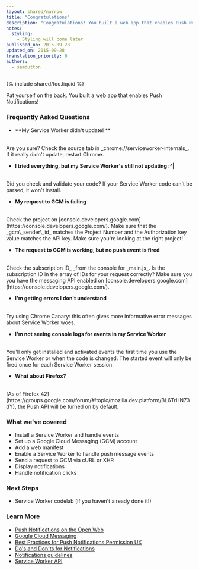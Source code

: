 ```yaml
---
layout: shared/narrow
title: "Congratulations"
description: "Congratulations! You built a web app that enables Push Notifications."
notes:
  styling:
    - Styling will come later
published_on: 2015-09-28
updated_on: 2015-09-28
translation_priority: 0
authors:
  - samdutton
---
```


{% include shared/toc.liquid %}

Pat yourself on the back. You built a web app that enables Push Notifications!

### Frequently Asked Questions

* **My Service Worker didn't update! **<br>
<br>
Are you sure? Check the source tab in _chrome://serviceworker-internals_. If it
really didn't update, restart Chrome.

* **I tried everything, but my Service Worker's still not updating :^|**<br>
<br>
Did you check and validate your code? If your Service Worker code can't be
parsed, it won't install.

* **My request to GCM is failing**<br>
<br>
Check the project on [console.developers.google.com](https://console.developers.google.com/). Make sure that the _gcm\_sender\_id_ matches the Project Number and the Authorization
key value matches the API key. Make sure you're looking at the right project!

* **The request to GCM is working, but no push event is fired**<br>
<br>
Check the subscription ID_ _from the console for _main.js_. Is the subscription
ID in the array of IDs for your request correctly? Make sure you you have the
messaging API enabled on
[console.developers.google.com](https://console.developers.google.com/).

* **I'm getting errors I don't understand**<br>
<br>
Try using Chrome Canary: this often gives more informative error messages about
Service Worker woes.

* **I'm not seeing console logs for events in my Service Worker**<br>
<br>
You'll only get installed and activated events the first time you use the
Service Worker or when the code is changed. The started event will only be fired
once for each Service Worker session.

* **What about Firefox?**<br>
<br>
[As of Firefox
42](https://groups.google.com/forum/#!topic/mozilla.dev.platform/BL6TrHN73dY),
the Push API will be turned on by default.

### What we've covered

* Install a Service Worker and handle events
* Set up a Google Cloud Messaging (GCM) account
* Add a web manifest
* Enable a Service Worker to handle push message events
* Send a request to GCM via cURL or XHR
* Display notifications
* Handle notification clicks

### Next Steps

* Service Worker codelab (if you haven't already done it!)

### Learn More

* [Push Notifications on the Open
  Web](https://developers.google.com/web/updates/2015/03/push-notificatons-on-the-open-web?hl=en)
* [Google Cloud Messaging](https://developers.google.com/cloud-messaging/)
* [Best Practices for Push Notifications Permission
  UX](https://docs.google.com/document/d/1WNPIS_2F0eyDm5SS2E6LZ_75tk6XtBSnR1xNjWJ_DPE/edit)
* [Do's and Don'ts for
  Notifications](http://android-developers.blogspot.co.uk/2015/08/get-dos-and-donts-for-notifications.html)
* [Notifications
  guidelines](https://www.google.com/design/spec/patterns/notifications.html)
* [Service Worker
  API](https://developer.mozilla.org/en-US/docs/Web/API/Service_Worker_API)
